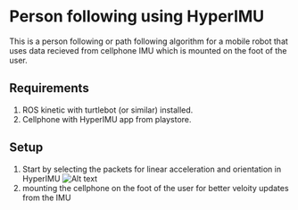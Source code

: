 # Person following using HyperIMU

This is a person following or path following algorithm for a mobile robot that uses data recieved from cellphone IMU which is mounted on the foot of the user.

## Requirements
1. ROS kinetic with turtlebot (or similar) installed.
2. Cellphone with HyperIMU app from playstore.

## Setup

1. Start by selecting the packets for linear acceleration and orientation in HyperIMU
![Alt text](/https://github.com/DamAnirban/Person-Follow-using-HyperIMU/blob/master/img/Screenshot_2018-09-25-22-09-38-713_com.ianovir.hyper_imu.pngraw=true "Optional Title")
2. mounting the cellphone on the foot of the user for better veloity updates from the IMU
